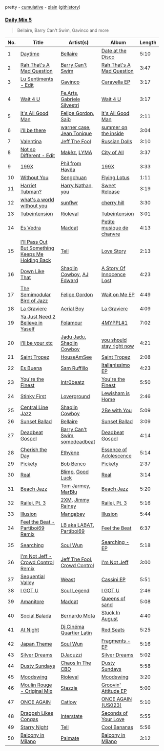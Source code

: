 pretty - [cumulative](/playlists/cumulative/Daily%20Mix%205.md) - [plain](/playlists/plain/37i9dQZF1E36TO0q54WsJv) ([githistory](https://github.githistory.xyz/vitokorn/spotify-playlist-archive/blob/master/playlists/plain/37i9dQZF1E36TO0q54WsJv))

### [Daily Mix 5](https://open.spotify.com/playlist/37i9dQZF1E36TO0q54WsJv)

> Bellaire, Barry Can't Swim, Gavinco and more

| No. | Title | Artist(s) | Album | Length |
|---|---|---|---|---|
| 1 | [Daytime](https://open.spotify.com/track/6h8c94zBXIJTbKuYWS6dXn) | [Bellaire](https://open.spotify.com/artist/6yeeXqk3RxV7l5DxmlXMnw) | [Date at the Disco](https://open.spotify.com/album/0EOAQUNVccnCTrrGf9Mfk9) | 5:10 |
| 2 | [Rah That's A Mad Question](https://open.spotify.com/track/7oklbyYBpXg9Uvl4tMW2iU) | [Barry Can't Swim](https://open.spotify.com/artist/0vTVU0KH0CVzijsoKGsTPl) | [Rah That's A Mad Question](https://open.spotify.com/album/1tCAbCRfFmq6SJjklzryDI) | 3:47 |
| 3 | [Lu Sentiments - Edit](https://open.spotify.com/track/0ix1x0toIeUsa2L5CL6SNA) | [Gavinco](https://open.spotify.com/artist/7dUeQwfHuOEQGH5PbksGf6) | [Caravella EP](https://open.spotify.com/album/63MIcbPnjddJldEfsKV5Uv) | 3:17 |
| 4 | [Wait 4 U](https://open.spotify.com/track/12aFyLlWswdpWUhwaZWFnz) | [Fe.Arts](https://open.spotify.com/artist/1bK8UtprHdLJNfhePgo0j9), [Gabriele Silvestri](https://open.spotify.com/artist/1JqOjxbUKzvzJ92jVSdEu6) | [Wait 4 U](https://open.spotify.com/album/532y9kWNGktRNy7hL5z3sQ) | 3:17 |
| 5 | [It's All Good Man](https://open.spotify.com/track/0JTvUlDFNgbrHoouTyHVQx) | [Felipe Gordon](https://open.spotify.com/artist/7rQKvsWUOJgXmInx2JuaXj), [Saib](https://open.spotify.com/artist/6N4HlHINMvoTyAL0yhBUCk) | [It's All Good Man](https://open.spotify.com/album/7KqSFWWbQKiTM9xZDxsS2W) | 2:11 |
| 6 | [i'll be there](https://open.spotify.com/track/7tYRwRp2IS41nUQHW6UMuL) | [warner case](https://open.spotify.com/artist/106OuakzOxxbXTuigEEf01), [Jean Tonique](https://open.spotify.com/artist/6BVLQfvzlvlNZ43WjbFgbI) | [summer on the inside](https://open.spotify.com/album/1bkPNy0jxEKPG7nSTn5Saa) | 3:04 |
| 7 | [Valentina](https://open.spotify.com/track/0pZ8IC56d7TWW5SbQJrX0J) | [Jeff The Fool](https://open.spotify.com/artist/6ecEpamJKkgb4604pUpCTp) | [Russian Dolls](https://open.spotify.com/album/6n13SJdYvdWtDwsqnPmHgE) | 3:10 |
| 8 | [Not so Different - Edit](https://open.spotify.com/track/6UPJtnnTuJz8MJyZTL32xs) | [Makèz](https://open.spotify.com/artist/0jJ2FmezizVLUIll3rbXmE), [LYMA](https://open.spotify.com/artist/5RlTfdqlSGGASLxhDAHYtP) | [City of All](https://open.spotify.com/album/4SGcWgxpJ0rsBtBXbuQEZg) | 3:37 |
| 9 | [199X](https://open.spotify.com/track/2K3GOGsD0FEKMkqyK8uTbP) | [Phil from Havêa](https://open.spotify.com/artist/5gyMIFkh865zZG52zrjgKM) | [199X](https://open.spotify.com/album/3P8J6rHmSgyeq3lJF0ijIF) | 3:33 |
| 10 | [Without You](https://open.spotify.com/track/3YISDHl3jCty4jlnnb31Zq) | [Sengchuan](https://open.spotify.com/artist/3fZldMUilz5w2Fw95Pxqul) | [Flying Lotus](https://open.spotify.com/album/4rEnatbHdhIlYzwJyggmXK) | 1:11 |
| 11 | [Harriet Tubman?](https://open.spotify.com/track/5N6BhjTwtWa4keibdHs45q) | [Harry Nathan](https://open.spotify.com/artist/2Sr0UVpJdu6joEkH10koQ9), [you](https://open.spotify.com/artist/6nN9lW8mZaMGCTv9FW91uu) | [Sweet Release](https://open.spotify.com/album/6CfavdYa8zjgVuOF4f1Nvm) | 3:19 |
| 12 | [what's a world without you](https://open.spotify.com/track/6UpJUqtGvP1FuUy6LpGmua) | [sunflwr](https://open.spotify.com/artist/1vXY7FiXJPu6j456ZcrtIF) | [cherry hill](https://open.spotify.com/album/1DTQS6YNRYk1O5T42jvHxk) | 3:30 |
| 13 | [Tubeintension](https://open.spotify.com/track/1rDftNCuPjDkyTfWKUv03M) | [Rioleval](https://open.spotify.com/artist/45I1HAnq6EeSBi48cAqpw0) | [Tubeintension](https://open.spotify.com/album/6bipDuR6ej1luxyA5Pl3zO) | 3:01 |
| 14 | [Es Vedra](https://open.spotify.com/track/7iXX2bQnTX8mDPWDMuffRL) | [Madcat](https://open.spotify.com/artist/6etdAWVQlwIiVg13V6wPeq) | [Petite musique de chanvre](https://open.spotify.com/album/3Mb3OjEJfpmuigg6ES7zUx) | 4:13 |
| 15 | [I'll Pass Out But Something Keeps Me Holding Back](https://open.spotify.com/track/5318DSkFUHONbJyBn6Lgoo) | [Tell](https://open.spotify.com/artist/2GTGi2RC8sajDRwBXKpWYg) | [Love Story](https://open.spotify.com/album/3zzKJEW4oG6lYMVwzBTkgL) | 2:13 |
| 16 | [Down Like That](https://open.spotify.com/track/3MdtcNDFyjCP9myw71Ig5L) | [Shaolin Cowboy](https://open.spotify.com/artist/3SLV96o2Xa4oOZpSl5FwgD), [AJ Edward](https://open.spotify.com/artist/7lpxJcOTV84CVh0VHAJCTX) | [A Story Of Innocence Lost](https://open.spotify.com/album/0ZtXZYMUIHG485UFCGg9hX) | 4:23 |
| 17 | [The Semimodular Bird of Jazz](https://open.spotify.com/track/30w0Ow2tuaZL26ep5pEn2M) | [Felipe Gordon](https://open.spotify.com/artist/7rQKvsWUOJgXmInx2JuaXj) | [Wait on Me EP](https://open.spotify.com/album/00t0zeNG6lLjFxtrwQSfzc) | 4:49 |
| 18 | [La Graviere](https://open.spotify.com/track/54ZPK3VHoyCO5OsXyXYGGD) | [Aerial Boy](https://open.spotify.com/artist/0vkb7HU5tINxawUjPlEmE1) | [La Graviere](https://open.spotify.com/album/6jxMWSFmxnPCZ1mnEtZwKM) | 4:09 |
| 19 | [Ya Just Need 2 Believe in Yaself](https://open.spotify.com/track/3u1hU4L9HLGBjcj1nQekIv) | [Folamour](https://open.spotify.com/artist/6pJY5At9SiMpAOBrw9YosS) | [4MYPPL#1](https://open.spotify.com/album/3jHf5zZ8d5MQg03YyfTa2I) | 7:02 |
| 20 | [i'll be your xtc](https://open.spotify.com/track/3LAvzQTWEEILoz5ghyoZLP) | [Jadu Jadu](https://open.spotify.com/artist/2Oe3qtPntosByl21BCcUSc), [Shaolin Cowboy](https://open.spotify.com/artist/3SLV96o2Xa4oOZpSl5FwgD) | [you should stay right now](https://open.spotify.com/album/1WWKLea8iFDataD92oFoJw) | 4:21 |
| 21 | [Saint Tropez](https://open.spotify.com/track/4I82QKh3ooUzqHsef28jqP) | [HouseAmSee](https://open.spotify.com/artist/7IcseSizdvIgpqBPiVhLl4) | [Saint Tropez](https://open.spotify.com/album/329liIoSuz564epF6mz7Vi) | 2:08 |
| 22 | [Es Buena](https://open.spotify.com/track/4rJS9klVBurRYknrBd8Ogs) | [Sam Ruffillo](https://open.spotify.com/artist/22x2iswjXGmDEkCJcUKYiy) | [Italianissimo EP](https://open.spotify.com/album/0nHgSQx4sKmFItKIm8M8rt) | 4:23 |
| 23 | [You're the Finest](https://open.spotify.com/track/2EJjzyn4ZXS22mDZmBI66Z) | [Intr0beatz](https://open.spotify.com/artist/34HgJ6GAHZYGuJK3FqWB9I) | [You're the Finest](https://open.spotify.com/album/4hBdH2I5DCzwQOOUaTGIFP) | 5:50 |
| 24 | [Stinky First](https://open.spotify.com/track/4Sz8hdoxcJhyRS9sFHgFEd) | [Loverground](https://open.spotify.com/artist/3SvoerawAn5RAZ2N9osc3z) | [Lewisham is Home](https://open.spotify.com/album/2O578cZT8CDJgKCPOdfpWJ) | 2:46 |
| 25 | [Central Line Jazz](https://open.spotify.com/track/4qGctlEjOrJawFRBkLKUXP) | [Shaolin Cowboy](https://open.spotify.com/artist/3SLV96o2Xa4oOZpSl5FwgD) | [2Be with You](https://open.spotify.com/album/2V0C3qToghEh9hTjwEAy5k) | 5:09 |
| 26 | [Sunset Ballad](https://open.spotify.com/track/7krneDaWsDdXN2Qt5AHxMA) | [Bellaire](https://open.spotify.com/artist/6yeeXqk3RxV7l5DxmlXMnw) | [Sunset Ballad](https://open.spotify.com/album/6Wk5CDla9XNKvAJHdAGqJP) | 3:09 |
| 27 | [Deadbeat Gospel](https://open.spotify.com/track/3pSkRsuZv57a1yCxJPiBiT) | [Barry Can't Swim](https://open.spotify.com/artist/0vTVU0KH0CVzijsoKGsTPl), [somedeadbeat](https://open.spotify.com/artist/3ZNGHjHAtesA1czp8QKYK6) | [Deadbeat Gospel](https://open.spotify.com/album/2idTKvVf3bPURpVdZ8k6ZH) | 4:14 |
| 28 | [Cherish the Day](https://open.spotify.com/track/0WPZHfXr690kSUaWuhxcWq) | [Ethyène](https://open.spotify.com/artist/2MOPniB13fzGM1MqVxKjHd) | [Essence of Adolescence](https://open.spotify.com/album/5oZNPdjNhV7GnzjbKe2AAS) | 5:14 |
| 29 | [Pickety](https://open.spotify.com/track/0a8IThCqLq8VxQOzcX0Tas) | [Bob Benco](https://open.spotify.com/artist/50ArneVSXK5g0vQXpUGU0h) | [Pickety](https://open.spotify.com/album/1UkDPYhlhurEc4j0sv4t4q) | 2:37 |
| 30 | [Real](https://open.spotify.com/track/3JpRc6KU3ksRsgsAW3BpHj) | [Blimp](https://open.spotify.com/artist/3cMgbjmQ7G6UjuJ7nS0yzx), [Good Luck](https://open.spotify.com/artist/4qjYf4FY77csjIalUFicQS) | [Real](https://open.spotify.com/album/6uc7wQ4bxjoqCHvmz1pQrV) | 3:14 |
| 31 | [Beach Jazz](https://open.spotify.com/track/3PbtKwVUqIZPvbQZarAC0w) | [Tom Jarmey](https://open.spotify.com/artist/005aNwS2ayjqoZxwakSyt4), [MarBlu](https://open.spotify.com/artist/65nACqz1rZqZ56YHg6XFZ9) | [Beach Jazz](https://open.spotify.com/album/1RbvwcgCLiKlsYtEJO5r2g) | 5:20 |
| 32 | [Railei, Pt. 3](https://open.spotify.com/track/664ZQphzxyvSyITk7UtQbN) | [2XM](https://open.spotify.com/artist/3mvWwdMf9ypJJKRXg6eL32), [Jimmy Rainey](https://open.spotify.com/artist/1ul5IA6JTX9xUl2UVv4gX0) | [Railei, Pt. 3](https://open.spotify.com/album/1g37Y8nF7ZVTddXjh4cfrE) | 5:16 |
| 33 | [Illusion](https://open.spotify.com/track/2hDnhOt4pn1uEP1N4YQUT6) | [Mangabey](https://open.spotify.com/artist/0IySrk0S2gbAoxaYyPHEZD) | [Illusion](https://open.spotify.com/album/2Li9ODcatpUeJ9S3DZHWD9) | 5:44 |
| 34 | [Feel the Beat - Partiboi69 Remix](https://open.spotify.com/track/2wNEBBr52TumYRmtYH1ocC) | [LB aka LABAT](https://open.spotify.com/artist/02fHczhlgEBCCjzjsNvJAh), [Partiboi69](https://open.spotify.com/artist/0CutULGVZ24wOr1HHYoEOL) | [Feel the Beat](https://open.spotify.com/album/4izfgFschtwTedFJH5b4rO) | 6:37 |
| 35 | [Searching](https://open.spotify.com/track/64hw1sK5eUvHQRt5Jne0nR) | [Soul Wun](https://open.spotify.com/artist/1p8OhmCL3zTXnRRG9z97Fp) | [Searching - EP](https://open.spotify.com/album/3CQXvPF7bTMBRtJCjQDP71) | 5:18 |
| 36 | [I'm Not Jeff - Crowd Control Remix](https://open.spotify.com/track/6E69BCRDcucX9zaBtDus7t) | [Jeff The Fool](https://open.spotify.com/artist/6ecEpamJKkgb4604pUpCTp), [Crowd Control](https://open.spotify.com/artist/1vC5TVxVBiFxGAZRps32PO) | [I'm Not Jeff](https://open.spotify.com/album/5mNGFBmglzwnziRTcnsRxY) | 3:00 |
| 37 | [Sequential Valley](https://open.spotify.com/track/3lXR4KnCzkQ6oQiowU9hth) | [Weast](https://open.spotify.com/artist/6PqeYJNGdhBM2oZ4AwiW8t) | [Cassini EP](https://open.spotify.com/album/4BK0fE03UWUYTDg93e3JLH) | 5:51 |
| 38 | [I GOT U](https://open.spotify.com/track/00gXbhRxJJb8fYOEQsVB1k) | [Soul Legend](https://open.spotify.com/artist/55KBAeJzZBcJ5AhPW5OOpy) | [I GOT U](https://open.spotify.com/album/6gagMrvzkc7jf5laNi5DNC) | 2:46 |
| 39 | [Amanitore](https://open.spotify.com/track/64NAytly13JUdg95HzOajI) | [Madcat](https://open.spotify.com/artist/6etdAWVQlwIiVg13V6wPeq) | [Queens of sand](https://open.spotify.com/album/2NxKzamrh17y110HuFiBIR) | 5:08 |
| 40 | [Social Balada](https://open.spotify.com/track/7kqU7n3fTkGKrKAVNLjKSL) | [Bernardo Mota](https://open.spotify.com/artist/2mZVPsZy2qPDbHmMCrIpSD) | [Stuck In August](https://open.spotify.com/album/42icHwuB1DTgv7NtGMfWje) | 4:40 |
| 41 | [At Night](https://open.spotify.com/track/0Hi2rVInrows1Kvm9YF9Jh) | [Dj Cinéma Quartier Latin](https://open.spotify.com/artist/3nI698C0lc7EpVCIDShUgD) | [Red Seats](https://open.spotify.com/album/7DfzeDlPiufgP0sMeLDlW4) | 5:25 |
| 42 | [Japan Theme](https://open.spotify.com/track/1YNOoGBNUOvew4rDOkd7jo) | [Soul Wun](https://open.spotify.com/artist/1p8OhmCL3zTXnRRG9z97Fp) | [Fragments - EP](https://open.spotify.com/album/0lfrjPxRrYSpyaOzKoXFQ9) | 5:16 |
| 43 | [Silver Dreams](https://open.spotify.com/track/6Sbv6TJgcvatSXgBmxCHWX) | [DJacuzzi](https://open.spotify.com/artist/3hEj0DYwUlOtTGWViblxsg) | [Silver Dreams](https://open.spotify.com/album/3g1ZSuhU4XVWtb4CccjtBs) | 5:02 |
| 44 | [Dusty Sundays](https://open.spotify.com/track/2ywnAokQls8TzKYCa7jNyu) | [Chaos In The CBD](https://open.spotify.com/artist/0QOQc6jEsPX5Y45TV0hXQy) | [Dusty Sundays](https://open.spotify.com/album/4ILZJaCxMm9B3SSAZreYod) | 5:58 |
| 45 | [Moodswing](https://open.spotify.com/track/4PuGg156blv8tcFzJyfFsq) | [Rioleval](https://open.spotify.com/artist/45I1HAnq6EeSBi48cAqpw0) | [Moodswing](https://open.spotify.com/album/48a1pPaprjWwKH7flmn3vv) | 3:20 |
| 46 | [Moulin Rouge - Original Mix](https://open.spotify.com/track/1INvHCixv1JsOQhXuiWKFT) | [Stazzia](https://open.spotify.com/artist/17TOgS3UEH2wza058lRCQy) | [Groovin' Attitude EP](https://open.spotify.com/album/5jviDuz9FZI7HuifpFlL9B) | 5:00 |
| 47 | [ONCE AGAIN](https://open.spotify.com/track/7mwDyHlB7NIpldBNUKemNC) | [Catlow](https://open.spotify.com/artist/0XxDrKbIfa9kLC5kUAuaD9) | [ONCE AGAIN (US023)](https://open.spotify.com/album/0BgrgpVWHUw5PSlqqwCLpW) | 5:10 |
| 48 | [Dragosh Likes Congas](https://open.spotify.com/track/3eZE6Nu2AnPabiXMPx9RIA) | [Interstate](https://open.spotify.com/artist/1hEzMiEyliQcwRhydFH3t8) | [Seconds of Your Love](https://open.spotify.com/album/1XwG39AMOxX8v0RbRiq3bG) | 5:55 |
| 49 | [Starry Night](https://open.spotify.com/track/2vHgxqDNkshj8VWddFJQTt) | [Tell](https://open.spotify.com/artist/2GTGi2RC8sajDRwBXKpWYg) | [Cool Bananas](https://open.spotify.com/album/1UhLgi4cZtcV5V1HcUmaro) | 5:56 |
| 50 | [Balcony in Milano](https://open.spotify.com/track/7g1K0Hq3OIBhbhQSxA6GFc) | [Palmate](https://open.spotify.com/artist/02mNGa8lfssm5rnhwZhVNw) | [Balcony in Milano](https://open.spotify.com/album/0azmLikjRvsQM26fCuZkm1) | 3:12 |